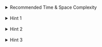 <br>
<details class="hint-accordion">  
    <summary>Recommended Time & Space Complexity</summary>
    <p>
    You should aim for a solution with <code>O(V + E)</code> time and <code>O(E)</code> space, where <code>V</code> is the number of vertices and <code>E</code> is the number of edges in the given graph.
    </p>
</details>

<br>
<details class="hint-accordion">  
    <summary>Hint 1</summary>
    <p>
    We are given only the reference to the node in the graph. Cloning the entire graph means we need to clone all the nodes as well as their child nodes. We can't just clone the node and its neighbor and return the node. We also need to clone the entire graph. Can you think of a recursive way to do this, as we are cloning nodes in a nested manner? Also, can you think of a data structure that can store the nodes with their cloned references?
    </p>
</details>

<br>
<details class="hint-accordion">  
    <summary>Hint 2</summary>
    <p>
    We can use the Depth First Search (DFS) algorithm. We use a hash map to map the nodes to their cloned nodes. We start from the given node. At each step of the DFS, we create a node with the current node's value. We then recursively go to the current node's neighbors and try to clone them first. After that, we add their cloned node references to the current node's neighbors list. Can you think of a base condition to stop this recursive path?
    </p>
</details>

<br>
<details class="hint-accordion">  
    <summary>Hint 3</summary>
    <p>
    We stop this recursive path when we encounter a node that has already been cloned or visited. This DFS approach creates an exact clone of the given graph, and we return the clone of the given node.
    </p>
</details>
